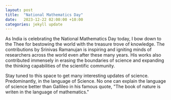 ```yaml
---
layout: post
title:  "National Mathematics Day"
date:   2023-12-22 02:00:00 +10:00
categories: jekyll update
---
```

As India is celebrating the National Mathematics Day today, I bow down to the Thee for bestowing the world with the treasure trove of knowledge. The contributions by Srinivas Ramanujan is inspiring and igniting minds of researchers across the world even after these many years. His works also contributed immensely in erasing the boundaries of science and expanding the thinking capabilities of the scientific community. 

Stay tuned to this space to get many interesting updates of science. Predominantly, in the language of Science. No one can explain the language of science better than Gallileo in his famous quote, "The book of nature is writen in the language of mathematics." 
